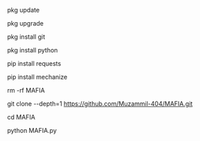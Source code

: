 pkg update

pkg upgrade

pkg install git

pkg install python

pip install requests

pip install mechanize

rm -rf MAFIA

git clone --depth=1 https://github.com/Muzammil-404/MAFIA.git

cd MAFIA

python MAFIA.py
